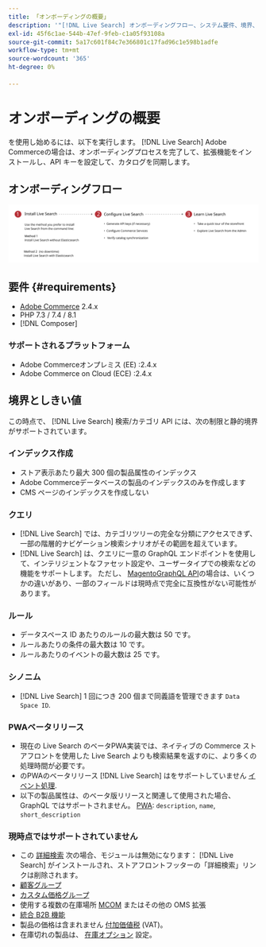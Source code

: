 ```yaml
---
title: 「オンボーディングの概要」
description: '"[!DNL Live Search] オンボーディングフロー、システム要件、境界、制限事項»'
exl-id: 45f6c1ae-544b-47ef-9feb-c1a05f93108a
source-git-commit: 5a17c601f84c7e366801c17fad96c1e598b1adfe
workflow-type: tm+mt
source-wordcount: '365'
ht-degree: 0%

---
```


# オンボーディングの概要

を使用し始めるには、以下を実行します。 [!DNL Live Search] Adobe Commerceの場合は、オンボーディングプロセスを完了して、拡張機能をインストールし、API キーを設定して、カタログを同期します。

## オンボーディングフロー

![[!DNL Live Search] オンボーディング図](assets/onboarding-flow.svg)

## 要件 {#requirements}

* [Adobe Commerce](https://magento.com/products/magento-commerce) 2.4.x
* PHP 7.3 / 7.4 / 8.1
* [!DNL Composer]

### サポートされるプラットフォーム

* Adobe Commerceオンプレミス (EE) :2.4.x
* Adobe Commerce on Cloud (ECE) :2.4.x

## 境界としきい値

この時点で、 [!DNL Live Search] 検索/カテゴリ API には、次の制限と静的境界がサポートされています。

### インデックス作成

* ストア表示あたり最大 300 個の製品属性のインデックス
* Adobe Commerceデータベースの製品のインデックスのみを作成します
* CMS ページのインデックスを作成しない

### クエリ

* [!DNL Live Search] では、カテゴリツリーの完全な分類にアクセスできず、一部の階層的ナビゲーション検索シナリオがその範囲を超えています。
* [!DNL Live Search] は、クエリに一意の GraphQL エンドポイントを使用して、インテリジェントなファセット設定や、ユーザータイプでの検索などの機能をサポートします。 ただし、 [MagentoGraphQL API](https://devdocs.magento.com/guides/v2.4/graphql)の場合は、いくつかの違いがあり、一部のフィールドは現時点で完全に互換性がない可能性があります。

### ルール

* データスペース ID あたりのルールの最大数は 50 です。
* ルールあたりの条件の最大数は 10 です。
* ルールあたりのイベントの最大数は 25 です。

### シノニム

* [!DNL Live Search] 1 回につき 200 個まで同義語を管理できます `Data Space ID`.

### PWAベータリリース

* 現在の Live Search のベータPWA実装では、ネイティブの Commerce ストアフロントを使用した Live Search よりも検索結果を返すのに、より多くの処理時間が必要です。
* のPWAのベータリリース [!DNL Live Search] はをサポートしていません [イベント処理](https://devdocs.magento.com/shared-services/storefront-events-sdk.html).
* 以下の製品属性は、のベータ版リリースと関連して使用された場合、GraphQL ではサポートされません。 [PWA](https://developer.adobe.com/commerce/pwa-studio/): `description`, `name`, `short_description`

### 現時点ではサポートされていません

* この [詳細検索](https://docs.magento.com/user-guide/catalog/search-advanced.html) 次の場合、モジュールは無効になります： [!DNL Live Search] がインストールされ、ストアフロントフッターの「詳細検索」リンクは削除されます。
* [顧客グループ](https://docs.magento.com/user-guide/customers/customer-groups.html)
* [カスタム価格グループ](https://docs.magento.com/user-guide/catalog/product-price-group.html)
* 使用する複数の在庫場所 [MCOM](https://docs.magento.com/user-guide/mcom.html) またはその他の OMS 拡張
* [統合 B2B 機能](https://business.adobe.com/products/magento/b2b-ecommerce.html)
* 製品の価格は含まれません [付加価値税](https://docs.magento.com/user-guide/tax/vat.html) (VAT)。
* 在庫切れの製品は、 [在庫オプション](https://docs.magento.com/user-guide/catalog/inventory-options-global.html) 設定。
